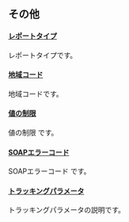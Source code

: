 ## その他
#### [レポートタイプ](/docs/ja/api_reference/appendix/reports.md)
レポートタイプです。
#### [地域コード](/docs/ja/api_reference/appendix/geocodes.md)
地域コードです。
#### [値の制限](/docs/ja/api_reference/appendix/constraints.md)
値の制限 です。
#### [SOAPエラーコード](/docs/ja/api_reference/appendix/errorcodes.md)
SOAPエラーコード です。
#### [トラッキングパラメータ](/docs/ja/api_reference/appendix/tracking.md)
トラッキングパラメータの説明です。
